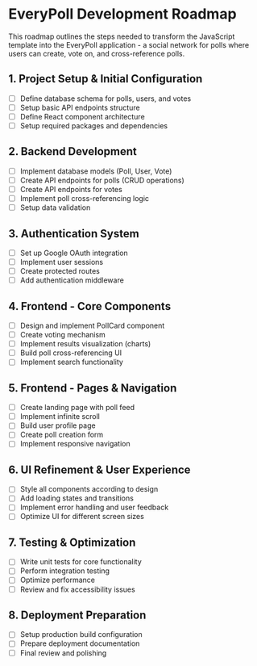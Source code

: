 # EveryPoll Development Roadmap

This roadmap outlines the steps needed to transform the JavaScript template into the EveryPoll application - a social network for polls where users can create, vote on, and cross-reference polls.

## 1. Project Setup & Initial Configuration

- [ ] Define database schema for polls, users, and votes
- [ ] Setup basic API endpoints structure
- [ ] Define React component architecture
- [ ] Setup required packages and dependencies

## 2. Backend Development

- [ ] Implement database models (Poll, User, Vote)
- [ ] Create API endpoints for polls (CRUD operations)
- [ ] Create API endpoints for votes
- [ ] Implement poll cross-referencing logic
- [ ] Setup data validation

## 3. Authentication System

- [ ] Set up Google OAuth integration
- [ ] Implement user sessions
- [ ] Create protected routes
- [ ] Add authentication middleware

## 4. Frontend - Core Components

- [ ] Design and implement PollCard component
- [ ] Create voting mechanism
- [ ] Implement results visualization (charts)
- [ ] Build poll cross-referencing UI
- [ ] Implement search functionality

## 5. Frontend - Pages & Navigation

- [ ] Create landing page with poll feed
- [ ] Implement infinite scroll
- [ ] Build user profile page
- [ ] Create poll creation form
- [ ] Implement responsive navigation

## 6. UI Refinement & User Experience

- [ ] Style all components according to design
- [ ] Add loading states and transitions
- [ ] Implement error handling and user feedback
- [ ] Optimize UI for different screen sizes

## 7. Testing & Optimization

- [ ] Write unit tests for core functionality
- [ ] Perform integration testing
- [ ] Optimize performance
- [ ] Review and fix accessibility issues

## 8. Deployment Preparation

- [ ] Setup production build configuration
- [ ] Prepare deployment documentation
- [ ] Final review and polishing
